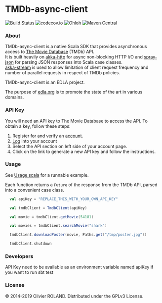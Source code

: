 # TMDb-async-client
[![Build Status](https://img.shields.io/travis/newca12/TMDb-async-client.svg)](https://travis-ci.org/newca12/TMDb-async-client)
[![codecov.io](https://img.shields.io/codecov/c/github/newca12/TMDb-async-client.svg)](https://codecov.io/github/newca12/TMDb-async-client?branch=master)
[![Ohloh](http://www.ohloh.net/p/TMDb-async-client/widgets/project_thin_badge.gif)](https://www.ohloh.net/p/TMDb-async-client)
[![Maven Central](https://img.shields.io/maven-central/v/org.edla/tmdb-async-client_2.12.svg)](https://maven-badges.herokuapp.com/maven-central/org.edla/tmdb-async-client_2.12)

### About ###
TMDb-async-client is a native Scala SDK that provides asynchronous access to [The Movie Database][1] (TMDb) API.  
It is built heavily on [akka-http][2] for async non-blocking HTTP I/O and [spray-json][3] for parsing JSON responses into Scala case classes.  
[akka-stream][4] is used to allow limitation of client request frequency and number of parallel requests in respect of TMDb policies.

TMDb-async-client is an EDLA project.

The purpose of [edla.org](http://www.edla.org) is to promote the state of the art in various domains.

### API Key ###
You will need an API key to The Movie Database to access the API.  To obtain a key, follow these steps:

1. Register for and verify an [account](https://www.themoviedb.org/account/signup).
2. [Log](https://www.themoviedb.org/login) into your account
3. Select the API section on left side of your account page.
4. Click on the link to generate a new API key and follow the instructions.

### Usage ###

See [Usage.scala](https://github.com/newca12/TMDb-async-client/blob/master/src/main/scala/org/edla/tmdb/client/Usage.scala) for a runnable example.

Each function returns a `Future` of the response from the TMDb API, parsed into a convenient case class.

``` scala
  val apiKey = "REPLACE_THIS_WITH_YOUR_OWN_API_KEY"

  val tmdbClient = TmdbClient(apiKey)

  val movie = tmdbClient.getMovie(54181)

  val movies = tmdbClient.searchMovie("shark")

  tmdbClient.downloadPoster(movie, Paths.get("/tmp/poster.jpg"))

  tmdbClient.shutdown
```

### Developers ###

API Key need to be available as an environment variable named apiKey if you want to run sbt test

### License ###
© 2014-2019 Olivier ROLAND. Distributed under the GPLv3 License.

[1]: http://www.themoviedb.org/
[2]: http://doc.akka.io/docs/akka-http/current/scala/http/index.html
[3]: http://doc.akka.io/docs/akka-http/current/scala/http/common/json-support.html
[4]: http://doc.akka.io/docs/akka/2.4/scala/stream/stream-cookbook.html#Globally_limiting_the_rate_of_a_set_of_streams

